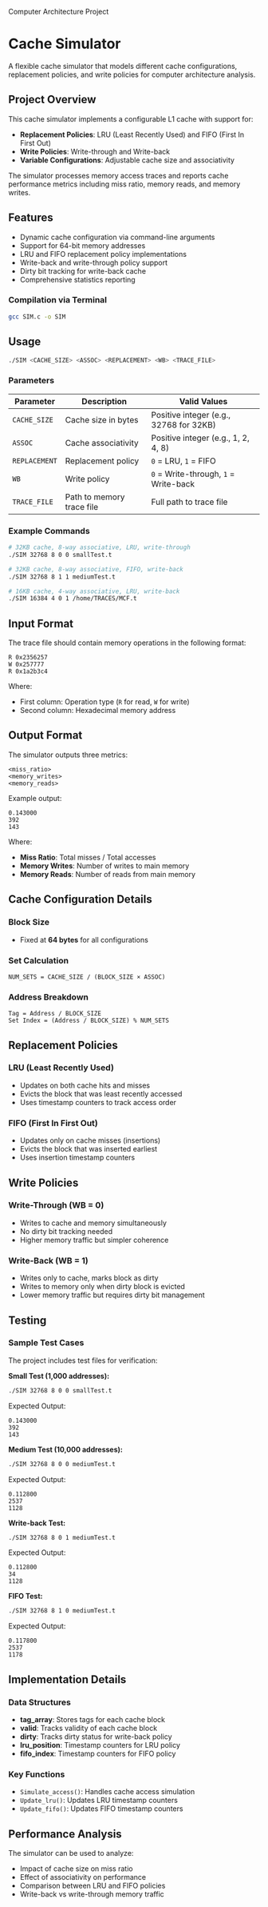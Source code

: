 Computer Architecture Project

# Cache Simulator

A flexible cache simulator that models different cache configurations, replacement policies, and write policies for computer architecture analysis.

## Project Overview

This cache simulator implements a configurable L1 cache with support for:
- **Replacement Policies**: LRU (Least Recently Used) and FIFO (First In First Out)
- **Write Policies**: Write-through and Write-back
- **Variable Configurations**: Adjustable cache size and associativity

The simulator processes memory access traces and reports cache performance metrics including miss ratio, memory reads, and memory writes.

## Features

- Dynamic cache configuration via command-line arguments
- Support for 64-bit memory addresses
- LRU and FIFO replacement policy implementations
- Write-back and write-through policy support
- Dirty bit tracking for write-back cache
- Comprehensive statistics reporting


### Compilation via Terminal
```bash
gcc SIM.c -o SIM
```

## Usage

```bash
./SIM <CACHE_SIZE> <ASSOC> <REPLACEMENT> <WB> <TRACE_FILE>
```

### Parameters

| Parameter | Description | Valid Values |
|-----------|-------------|--------------|
| `CACHE_SIZE` | Cache size in bytes | Positive integer (e.g., 32768 for 32KB) |
| `ASSOC` | Cache associativity | Positive integer (e.g., 1, 2, 4, 8) |
| `REPLACEMENT` | Replacement policy | `0` = LRU, `1` = FIFO |
| `WB` | Write policy | `0` = Write-through, `1` = Write-back |
| `TRACE_FILE` | Path to memory trace file | Full path to trace file |

### Example Commands

```bash
# 32KB cache, 8-way associative, LRU, write-through
./SIM 32768 8 0 0 smallTest.t

# 32KB cache, 8-way associative, FIFO, write-back
./SIM 32768 8 1 1 mediumTest.t

# 16KB cache, 4-way associative, LRU, write-back
./SIM 16384 4 0 1 /home/TRACES/MCF.t
```

## Input Format

The trace file should contain memory operations in the following format:
```
R 0x2356257
W 0x257777
R 0x1a2b3c4
```

Where:
- First column: Operation type (`R` for read, `W` for write)
- Second column: Hexadecimal memory address

## Output Format

The simulator outputs three metrics:
```
<miss_ratio>
<memory_writes>
<memory_reads>
```

Example output:
```
0.143000
392
143
```

Where:
- **Miss Ratio**: Total misses / Total accesses
- **Memory Writes**: Number of writes to main memory
- **Memory Reads**: Number of reads from main memory

## Cache Configuration Details

### Block Size
- Fixed at **64 bytes** for all configurations

### Set Calculation
```
NUM_SETS = CACHE_SIZE / (BLOCK_SIZE × ASSOC)
```

### Address Breakdown
```
Tag = Address / BLOCK_SIZE
Set Index = (Address / BLOCK_SIZE) % NUM_SETS
```

## Replacement Policies

### LRU (Least Recently Used)
- Updates on both cache hits and misses
- Evicts the block that was least recently accessed
- Uses timestamp counters to track access order

### FIFO (First In First Out)
- Updates only on cache misses (insertions)
- Evicts the block that was inserted earliest
- Uses insertion timestamp counters

## Write Policies

### Write-Through (WB = 0)
- Writes to cache and memory simultaneously
- No dirty bit tracking needed
- Higher memory traffic but simpler coherence

### Write-Back (WB = 1)
- Writes only to cache, marks block as dirty
- Writes to memory only when dirty block is evicted
- Lower memory traffic but requires dirty bit management

## Testing

### Sample Test Cases

The project includes test files for verification:

**Small Test (1,000 addresses):**
```bash
./SIM 32768 8 0 0 smallTest.t
```
Expected Output:
```
0.143000
392
143
```

**Medium Test (10,000 addresses):**
```bash
./SIM 32768 8 0 0 mediumTest.t
```
Expected Output:
```
0.112800
2537
1128
```

**Write-back Test:**
```bash
./SIM 32768 8 0 1 mediumTest.t
```
Expected Output:
```
0.112800
34
1128
```

**FIFO Test:**
```bash
./SIM 32768 8 1 0 mediumTest.t
```
Expected Output:
```
0.117800
2537
1178
```

## Implementation Details

### Data Structures
- **tag_array**: Stores tags for each cache block
- **valid**: Tracks validity of each cache block
- **dirty**: Tracks dirty status for write-back policy
- **lru_position**: Timestamp counters for LRU policy
- **fifo_index**: Timestamp counters for FIFO policy

### Key Functions
- `Simulate_access()`: Handles cache access simulation
- `Update_lru()`: Updates LRU timestamp counters
- `Update_fifo()`: Updates FIFO timestamp counters

## Performance Analysis

The simulator can be used to analyze:
- Impact of cache size on miss ratio
- Effect of associativity on performance
- Comparison between LRU and FIFO policies
- Write-back vs write-through memory traffic
